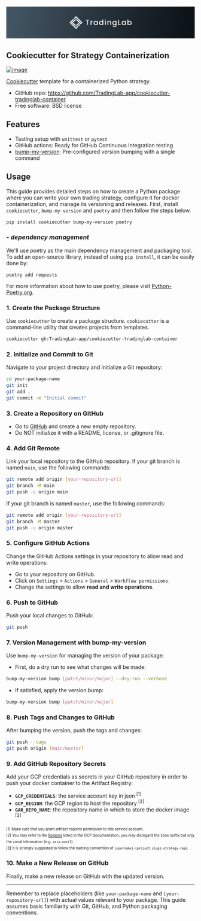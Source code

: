 
![image](static/banner_tradinglab.png)
## Cookiecutter for Strategy Containerization

[![image](https://github.com/TradingLab-app/cookiecutter-tradinglab-container/workflows/build/badge.svg)](https://github.com/TradingLab-app/cookiecutter-tradinglab-container/actions?query=workflow%3Abuild)

[Cookiecutter](https://github.com/cookiecutter/cookiecutter) template for a containerized Python strategy.

-   GitHub repo: <https://github.com/TradingLab-app/cookiecutter-tradinglab-container>
-   Free software: BSD license

## Features

-   Testing setup with `unittest` or `pytest`
-   GitHub actions: Ready for GitHub Continuous Integration testing
-   [bump-my-version](https://github.com/callowayproject/bump-my-version): Pre-configured version bumping with a single command

## Usage

This guide provides detailed steps on how to create a Python package where you can write your own trading strategy, configure it for docker containerization, and manage its versioning and releases. First, install `cookiecutter`, `bump-my-version` and `poetry` and then follow the steps below.

```bash
pip install cookiecutter bump-my-version poetry
```

### _- dependency management_

We'll use poetry as the main dependency management and packaging tool. To add an open-source library, instead of using `pip install`, it can be easily done by:

```shell
poetry add requests
```

For more information about how to use poetry, please visit [Python-Poetry.org](https://python-poetry.org/docs/).

### 1. Create the Package Structure

Use `cookiecutter` to create a package structure. `cookiecutter` is a command-line utility that creates projects from templates.

```bash
cookiecutter gh:TradingLab-app/cookiecutter-tradinglab-container
```

### 2. Initialize and Commit to Git

Navigate to your project directory and initialize a Git repository:

```bash
cd your-package-name
git init
git add .
git commit -m "Initial commit"
```

### 3. Create a Repository on GitHub

-   Go to [GitHub](https://github.com/) and create a new empty repository.
-   Do NOT initialize it with a README, license, or .gitignore file.

### 4. Add Git Remote

Link your local repository to the GitHub repository. If your git branch is named `main`, use the following commands:

```bash
git remote add origin [your-repository-url]
git branch -M main
git push -u origin main
```

If your git branch is named `master`, use the following commands:

```bash
git remote add origin [your-repository-url]
git branch -M master
git push -u origin master
```

### 5. Configure GitHub Actions

Change the GitHub Actions settings in your repository to allow read and write operations:

-   Go to your repository on GitHub.
-   Click on `Settings` > `Actions` > `General` > `Workflow permissions`.
-   Change the settings to allow **read and write operations**.

### 6. Push to GitHub

Push your local changes to GitHub:

```bash
git push
```

### 7. Version Management with bump-my-version

Use `bump-my-version` for managing the version of your package:

-   First, do a dry run to see what changes will be made:

```bash
bump-my-version bump [patch/minor/major] --dry-run --verbose
```

-   If satisfied, apply the version bump:

```bash
bump-my-version bump [patch/minor/major]
```

### 8. Push Tags and Changes to GitHub

After bumping the version, push the tags and changes:

```bash
git push --tags
git push origin [main/master]
```

### 9. Add GitHub Repository Secrets

Add your GCP credentials as secrets in your GitHub repository in order to push your docker container to the Artifact Registry:

- **`GCP_CREDENTIALS`**: the service account key in json <sup>[1]</sup>
- **`GCP_REGION`**: the GCP region to host the repository <sup>[2]</sup>
- **`GAR_REPO_NAME`**: the repository name in which to store the docker image <sup>[3]</sup>

<span style="font-size:0.7em;">[1] Make sure that you grant artifact registry permission to this service account.</span>\
<span style="font-size:0.7em;">[2] You may refer to the [Regions](https://cloud.google.com/compute/docs/regions-zones#available) listed in the GCP documentation; you may disregard the zone suffix but only the zonal information (e.g. `asia-east1`).</span>\
<span style="font-size:0.7em;">[3] It is strongly suggested to follow the naming convention of `[username]-[project_slug]-strategy-repo`</span>

### 10. Make a New Release on GitHub

Finally, make a new release on GitHub with the updated version.

---

Remember to replace placeholders (like `your-package-name` and `[your-repository-url]`) with actual values relevant to your package. This guide assumes basic familiarity with Git, GitHub, and Python packaging conventions.
